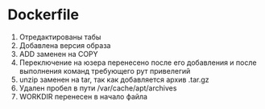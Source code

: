 # Dockerfile
1. Отредактированы табы
2. Добавлена версия образа
3. ADD заменен на COPY
4. Переключение на юзера перенесено после его добавления и после выполнения команд требующего рут привелегий
5. unzip заменен на tar, так как добавляется архив .tar.gz
6. Удален пробел в пути /var/cache/apt/archives
7. WORKDIR перенесен в начало файла
